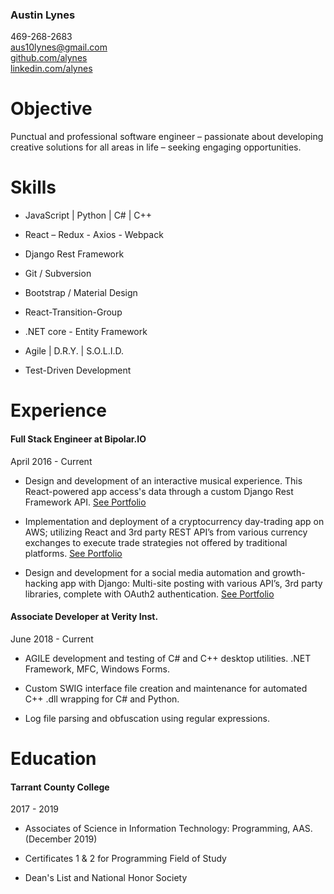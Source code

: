 
### Austin Lynes
469-268-2683<br/>
aus10lynes@gmail.com<br/>
[github.com/alynes](https://github.com/alynes)<br/>
[linkedin.com/alynes](https://linkedin.com/in/alynes)<br/>

# Objective

Punctual and professional software engineer – passionate about developing creative solutions for all areas in life – seeking engaging opportunities.

# Skills

- JavaScript | Python | C# | C++

- React – Redux - Axios - Webpack

- Django Rest Framework

- Git / Subversion

- Bootstrap / Material Design 

- React-Transition-Group

- .NET core - Entity Framework

- Agile | D.R.Y. | S.O.L.I.D.

- Test-Driven Development


# Experience

#### Full Stack Engineer at Bipolar.IO

April 2016 - Current

- Design and development of an interactive musical experience. 
This React-powered app access's data through a custom Django Rest Framework API.
[See Portfolio](https://alynes.github.io/portfolio/#/bp-chronicles)

- Implementation and deployment of a cryptocurrency day-trading app on AWS; utilizing React and 3rd party REST API’s from 
various currency exchanges to execute trade strategies not offered by traditional platforms.
[See Portfolio](https://alynes.github.io/portfolio/#/trade-boy)

- Design and development for a social media automation and growth-hacking app with Django: 
Multi-site posting with various API’s, 3rd party libraries, complete with OAuth2 authentication.
[See Portfolio](https://alynes.github.io/portfolio/#/social-automator)

#### Associate Developer at Verity Inst.
June 2018 - Current

- AGILE development and testing of C# and C++ desktop utilities. .NET Framework, MFC, Windows Forms.

- Custom SWIG interface file creation and maintenance for automated C++ .dll wrapping for C# and Python.

- Log file parsing and obfuscation using regular expressions.

# Education

#### Tarrant County College
2017 - 2019

- Associates of Science in Information Technology: Programming, AAS. (December 2019)

- Certificates 1 & 2 for Programming Field of Study

- Dean's List and National Honor Society
